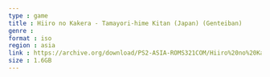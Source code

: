 ```yaml
---
type : game
title : Hiiro no Kakera - Tamayori-hime Kitan (Japan) (Genteiban)
genre : 
format : iso
region : asia
link : https://archive.org/download/PS2-ASIA-ROMS321COM/Hiiro%20no%20Kakera%20-%20Tamayori-hime%20Kitan%20%28Japan%29%20%28Genteiban%29.7z
size : 1.6GB
---
```

